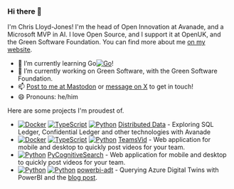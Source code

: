 ### Hi there 👋

I'm Chris Lloyd-Jones! I'm the head of Open Innovation at Avanade, and a Microsoft MVP in AI. I love Open Source, and I support it at OpenUK, and the Green Software Foundation. You can find more about me [on my website](https://sealjay.com/).

- 🌱 I’m currently learning Go[![Go](https://img.shields.io/badge/--3178C6?logo=go&logoColor=ffffff)](https://go.dev/)!
- 🔭 I’m currently working on Green Software, with the Green Software Foundation.
- 📫 [Post to me at Mastodon](https://fosstodon.org/@sealjay) or [message on X](https://twitter.com/Sealjay_clj/) to get in touch!
- 😄 Pronouns: he/him

Here are some projects I'm proudest of.

- [![Docker](https://img.shields.io/badge/--3178C6?logo=docker&logoColor=ffffff)](https://www.docker.com/)  [![TypeScript](https://img.shields.io/badge/--3178C6?logo=typescript&logoColor=ffffff)](https://www.typescriptlang.org/) [![Python](https://img.shields.io/badge/--3178C6?logo=python&logoColor=ffffff)](https://www.python.org/) [Distributed Data](https://github.com/Avanade/emtech-distributed-data) - Exploring SQL Ledger, Confidential Ledger and other technologies with Avanade
- [![Docker](https://img.shields.io/badge/--3178C6?logo=docker&logoColor=ffffff)](https://www.docker.com/)  [![TypeScript](https://img.shields.io/badge/--3178C6?logo=typescript&logoColor=ffffff)](https://www.typescriptlang.org/) [![Python](https://img.shields.io/badge/--3178C6?logo=python&logoColor=ffffff)](https://www.python.org/) [TeamsVid](https://github.com/Sealjay/teams-vid) - Web application for mobile and desktop to quickly post videos for your team.
- [![Python](https://img.shields.io/badge/--3178C6?logo=python&logoColor=ffffff)](https://www.python.org/) [PyCognitiveSearch](https://github.com/Sealjay/py-cognitive-search) - Web application for mobile and desktop to quickly post videos for your team. 
- [![Python](https://img.shields.io/badge/--3178C6?logo=python&logoColor=ffffff)](https://www.python.org/) [![Python](https://img.shields.io/badge/--3178C6?logo=powerbi&logoColor=ffffff)](https://docs.microsoft.com/en-us/power-bi/?WT.mc_id=AI-MVP-5004204) [powerbi-adt](https://github.com/Sealjay/powerbi-adt) - Querying Azure Digital Twins with PowerBI and the [blog post](https://www.sealjay.com/querying-azure-digital-twins-with-powerbi/).
